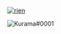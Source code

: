 
<a href=""><img src="https://discord.c99.nl/widget/theme-2/639992024606441473.png" alt="rien"/></a>

<img src="https://github-readme-stats.vercel.app/api?username=Kurama0001&show_icons=true&theme=gotham" alt="Kurama#0001" />
